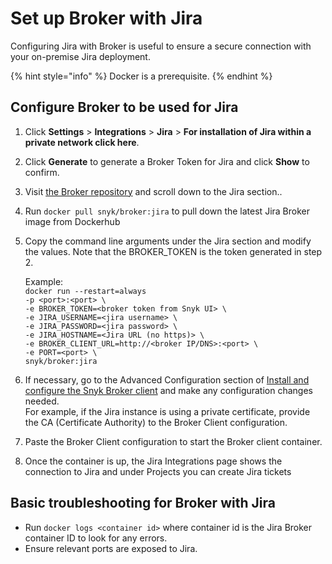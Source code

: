 # Set up Broker with Jira

Configuring Jira with Broker is useful to ensure a secure connection with your on-premise Jira deployment.

{% hint style="info" %}
Docker is a prerequisite.
{% endhint %}

## Configure Broker to be used for Jira

1. Click **Settings** > **Integrations** > **Jira** > **For installation of Jira within a private network click here**.
2. Click **Generate** to generate a Broker Token for Jira and click **Show** to confirm.
3. Visit [the Broker repository](https://github.com/snyk/broker) and scroll down to the Jira section..
4. Run `docker pull snyk/broker:jira` to pull down the latest Jira Broker image from Dockerhub
5.  Copy the command line arguments under the Jira section and modify the values. Note that the BROKER\_TOKEN is the token generated in step 2.

    Example:\
    `docker run --restart=always`\
    `-p <port>:<port> \`\
    `-e BROKER_TOKEN=<broker token from Snyk UI> \`\
    `-e JIRA_USERNAME=<jira username> \`\
    `-e JIRA_PASSWORD=<jira password> \`\
    `-e JIRA_HOSTNAME=<Jira URL (no https)> \`\
    `-e BROKER_CLIENT_URL=http://<broker IP/DNS>:<port> \`\
    `-e PORT=<port> \`\
    `snyk/broker:jira`
6. If necessary, go to the Advanced Configuration section of [Install and configure the Snyk Broker client](../set-up-snyk-broker/how-to-install-and-configure-your-snyk-broker-client.md) and make any configuration changes needed.\
   For example, if the Jira instance is using a private certificate, provide the CA (Certificate Authority) to the Broker Client configuration.
7. Paste the Broker Client configuration to start the Broker client container.
8. Once the container is up, the Jira Integrations page shows the connection to Jira and under Projects you can create Jira tickets

## **Basic troubleshooting for Broker with Jira**

* Run `docker logs <container id>` where container id is the Jira Broker container ID to look for any errors.
* Ensure relevant ports are exposed to Jira.
